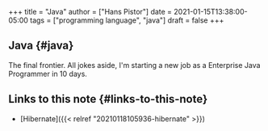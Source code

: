 +++
title = "Java"
author = ["Hans Pistor"]
date = 2021-01-15T13:38:00-05:00
tags = ["programming language", "java"]
draft = false
+++

## Java {#java}

The final frontier. All jokes aside, I'm starting a new job as a Enterprise Java Programmer in 10 days.


## Links to this note {#links-to-this-note}

-   [Hibernate]({{< relref "20210118105936-hibernate" >}})
